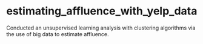 # estimating_affluence_with_yelp_data
Conducted an unsupervised learning analysis with clustering algorithms via the use of big data to estimate affluence.
